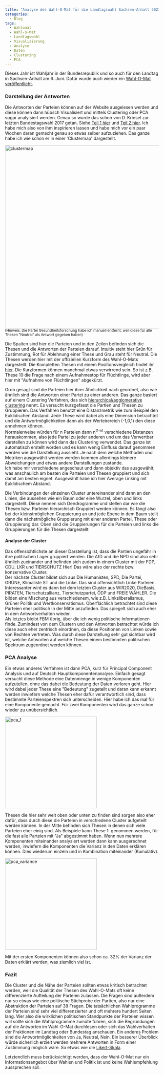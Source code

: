 ```yaml
---
title: "Analyse des Wahl-O-Mat für die Landtagswahl Sachsen-Anhalt 2021"
categories:
  - Blog
tags:
  - Wahlomat
  - Wahl-o-Mat
  - Landtagswahl
  - Visualisierung
  - Analyse
  - Daten
  - Clustering
  - PCA
---
```


Dieses Jahr ist Wahljahr in der Bundesrepublik und so auch für den Landtag in Sachsen-Anhalt am 6. Juni.
Dafür wurde auch wieder ein [Wahl-O-Mat veröffentlicht](https://www.wahl-o-mat.de/sachsenanhalt2021/app/main_app.html).

### Darstellung der Antworten
Die Antworten der Parteien können auf der Website ausgelesen werden und diese können dann hübsch Visualisiert und mittels Clustering oder PCA sogar analyisiert werden. Genau so wurde das schon von D. Kriesel zur letzten
Bundestagswahl 2017 getan. Siehe [Teil 1 hier](https://www.dkriesel.com/blog/2017/0903_auswertung_des_wahl-o-mats_zu_einer_parteienlandkarte) und 
[Teil 2 hier](https://www.dkriesel.com/blog/2017/0904_wahl-o-mat-auswertung_teil_2_thesen-_und_parteienverwandtschaften). Ich habe mich also von ihm inspirieren lassen 
und habe mich vor ein paar Wochen daran gemacht genau so etwas selber aufzuziehen. Das ganze habe ich wie schon er in einer 'Clustermap' dargestellt.

<img src="https://user-images.githubusercontent.com/9419801/118012930-df98fb80-b351-11eb-84a1-5940b64a0f70.png" alt="clustermap" width="600"/>
<sup>(Hinweis: Die Partei Gesundheitsforschung habe ich manuell entfernt, weil diese für alle Thesen "Neutral" als Antwort gegeben haben)</sup>

Die Spalten sind hier die Parteien und in den Zeilen befinden sich die Thesen und die Antworten der Parteien darauf.
Intuitiv steht hier Grün für Zustimmung, Rot für Ablehnung einer These und Grau steht für Neutral. Die Thesen werden hier mit der offiziellen Kurzform des Wahl-O-Mats dargestellt.
Die Kompletten Thesen mit einem Positionsvergleich findet ihr [hier](https://www.wahl-o-mat.de/sachsenanhalt2021/PositionsVergleichSachsenAnhalt2021.pdf). Die Kurzformen können manchmal etwas verwirrend sein. So ist z.B. These 10 die Frage nach einem Aufnahmestop für Flüchtlinge, wird aber hier mit "Aufnahme von Flüchtlingen" abgekürzt. 

Grob gesagt sind die Parteien hier ihrer Ähnlichkeit nach geordnet, also wie ähnlich sind die Antworten einer Partei zu einer anderen. Das ganze basiert auf einem Clustering Verfahren, das sich [hierarchical/agglomerative clustering](https://de.wikipedia.org/wiki/Hierarchische_Clusteranalyse) nennt. Es versucht kurzgefasst die Partien und Thesen zu Gruppieren. Das Verfahren benutzt eine Distanzmetrik wie zum Beispiel den Euklidischen Abstand. Jede These wird dabei als eine Dimension betrachtet und die Antwortmöglichkeiten dann als der Wertebereich (-1,0,1) den diese annehmen können.  
Normalerweise würden für n Parteien dann n<sup>(1-n)</sup> verschiedene Distanzen herauskommen, also jede Partei zu jeder anderen und um das Verwertbar darstellen zu können wird dann das Clustering verwendet. Das ganze ist automatisch erstellt worden und es kann wenig Einfluss darauf genommen werden wie die Darstellung aussieht. Je nach dem welche Methoden und Metriken ausgewählt werden werden kommen allerdings kleinere Abweichungen und etwas andere Darstellungen zustande.  
Ich habe mir verschiedene angeschaut und dann objektiv das ausgewählt, was anschaulich am besten die Parteien und Thesen gruppiert und sich damit am besten eignet. Ausgewählt habe ich hier Average Linking mit Euklidischem Abstand.

Die Verbindungen der einzelnen Cluster untereinander sind dann an den Linien, die aussehen wie ein Baum oder eine Wurzel, oben und links dargestellt.
Diese nennen sich Dendrogramme und stellen dar wie die Thesen bzw. Parteien hierarchisch Gruppiert werden können. Es fängt also bei der kleinstmöglichen Gruppierung an und jede
Ebene in dem Baum stellt dann die nächstmögliche Gruppierung mit einer anderen Partei, These oder Gruppierung dar. Oben sind die Gruppierungen für die Parteien und links die Gruppierungen für die Thesen dargestellt

#### Analyse der Cluster

Das offensichtlichste an dieser Darstellung ist, dass die Partien ungefähr in ihre politischen Lager gruppiert werden. Die AfD und die NPD sind also sehr ähnlich zueinander und befinden sich zudem in einem Cluster mit der FDP, CDU, LKR und TIERSCHUTZ Hier! Das wäre also der rechte bzw. konservative Cluster.  
Der nächste Cluster bildet sich aus Die Humanisten, SPD, Die Partei, GRÜNE, Klimaliste ST und die Linke. Das sind offensichtlich Linke Parteien.
Interessanter wird es dann bei dem letzten Cluster aus WIR2020, DieBasis, PIRATEN, Tierschutzallianz, Tierschutzpartei, ÖDP und FREIE WÄHLER. Die bilden eine Mischung aus verschiedenem, wie z.B. Linksliberalismus, Grüner Politik und Wertkonservatismus. Oberflächlich betrachtet sind diese Parteien eher politisch in der Mitte anzufinden. Das spiegelt sich auch eher in dem Antwortverhalten wieder.  
Als letztes bleibt FBM übrig, über die ich wenig politische Informationen finde. Zumindest von dem Clustern und den Antworten betrachtet würde ich diese auch eher zentrisch einordnen, da diese Positionen von Linken sowie von Rechten vertreten.
Was durch diese Darstellung sehr gut sichtbar wird ist, welche Antworten auf welche Thesen einem bestimmten politischen Spektrum zugeordnet werden können.

### PCA Analyse

Ein etwas anderes Verfahren ist dann PCA, kurz für Principal Component Analysis und auf Deutsch Hauptkomponentenanalyse. Einfach gesagt versucht diese Methode eine Datenmenge in wenige Komponenten aufzuteilen, ohne das dabei die Bedeutung der Daten verloren geht. Hier wird dabei jeder These eine "Bedeutung" zugeteilt und daran kann erkannt werden inwiefern welche Thesen eher dafür verantwortlich sind, dass bestimmte Parteienspektren sich unterscheiden. Hier habe ich das mal für eine Komponente gemacht. Für zwei Komponenten wird das ganze schon wieder zu unübersichtlich.

<img src="https://user-images.githubusercontent.com/9419801/118012575-8335dc00-b351-11eb-8949-3692d9d85f99.png" alt="pca_1" width="300"/>

Thesen die hier sehr weit oben oder unten zu finden sind sorgen also eher dafür, dass durch diese die Parteien in verschiedene Cluster aufgeteilt werden können. In der Mitte befinden sich Thesen in denen sich viele Parteien eher einig sind. Als Beispiele kann These 1. genommen werden, für die fast alle Parteien mit "Ja" abgestimmt haben.
Wenn nun mehrere Komponenten miteinander analysiert werden dann kann ausgerechnet werden, inwiefern die Komponenten die Varianz in den Daten erklären können. Dies wiederum einzeln und in Kombination miteinander (Kumulativ).

<img src="https://user-images.githubusercontent.com/9419801/118014592-abbed580-b353-11eb-9bc3-3acd514985d5.png" alt="pca_variance" width="300"/>

Mit der ersten Komponenten können also schon ca. 32% der Varianz der Daten erklärt werden, was ziemlich viel ist.

### Fazit
Die Cluster und die Nähe der Parteien sollten etwas kritisch betrachtet werden, weil die Qualität der Thesen des Wahl-O-Mats oft keine differenzierte Aufteilung der Parteien zulassen. 
Die Fragen sind außerdem nur so etwas wie eine politische Stichprobe der Partien, also nur eine Abstraktion der Parteien auf 38 Fragen. Die tatsächlichen Wahlprogramme der Parteien sind sehr viel differenzierter und oft mehrere hundert Seiten lang. Wer also die wirklichen politischen Standpunkte der Parteien wissen will sollte sich die Wahlprogramme zumüte führen, sich die Begründungen auf die Antworten im Wahl-O-Mat durchlesen oder sich das Wahlverhalten der Fraktionen im Landtag oder Bundestag anschauen.
Ein anderes Problem sind die Antwortmöglichkeiten von Ja, Neutral, Nein. Ein besserer Überblick würde sicherlich erzielt werden mehrere Antworten in Form einer Zustimmung möglich wäre. So etwas wie die [Likert-Skala](https://de.wikipedia.org/wiki/Likert-Skala).

Letztendlich muss berücksichtigt werden, dass der Wahl-O-Mat nur ein Informationsangebot über Wahlen und Politik ist und keine Wahlempfehlung aussprechen soll.



